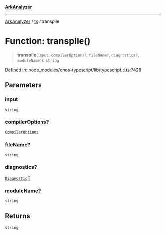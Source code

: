 [**ArkAnalyzer**](../../../../README.md)

***

[ArkAnalyzer](../../../../globals.md) / [ts](../README.md) / transpile

# Function: transpile()

> **transpile**(`input`, `compilerOptions?`, `fileName?`, `diagnostics?`, `moduleName?`): `string`

Defined in: node\_modules/ohos-typescript/lib/typescript.d.ts:7428

## Parameters

### input

`string`

### compilerOptions?

[`CompilerOptions`](../interfaces/CompilerOptions.md)

### fileName?

`string`

### diagnostics?

[`Diagnostic`](../interfaces/Diagnostic.md)[]

### moduleName?

`string`

## Returns

`string`
